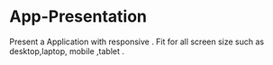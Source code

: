 # App-Presentation
Present a Application with responsive . Fit for all screen size such as desktop,laptop, mobile ,tablet .
